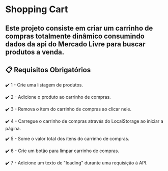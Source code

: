 # Shopping Cart

## Este projeto consiste em criar um carrinho de compras totalmente dinâmico consumindo dados da api do Mercado Livre para buscar produtos a venda.

## 📋 Requisitos Obrigatórios 

✔️ 1 - Crie uma listagem de produtos.

✔️ 2 - Adicione o produto ao carrinho de compras.

✔️ 3 - Remova o item do carrinho de compras ao clicar nele.

✔️ 4 - Carregue o carrinho de compras através do LocalStorage ao iniciar a página.

✔️ 5 - Some o valor total dos itens do carrinho de compras.

✔️ 6 - Crie um botão para limpar carrinho de compras.

✔️ 7 - Adicione um texto de "loading" durante uma requisição à API.
